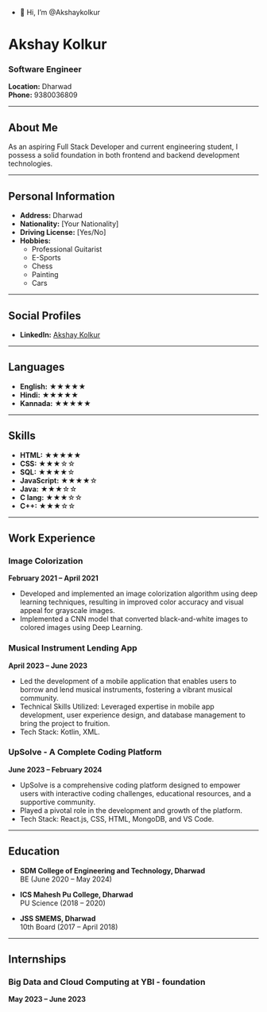 - 👋 Hi, I’m @Akshaykolkur
# Akshay Kolkur
### Software Engineer

**Location:** Dharwad  
**Phone:** 9380036809

---

## About Me
As an aspiring Full Stack Developer and current engineering student, I possess a solid foundation in both frontend and backend development technologies.

---

## Personal Information
- **Address:** Dharwad
- **Nationality:** [Your Nationality]
- **Driving License:** [Yes/No]
- **Hobbies:** 
  - Professional Guitarist
  - E-Sports
  - Chess
  - Painting
  - Cars

---

## Social Profiles
- **LinkedIn:** [Akshay Kolkur](https://www.linkedin.com/in/akshay-kolkur-8469041b3)

---

## Languages
- **English:** ★★★★★
- **Hindi:** ★★★★★
- **Kannada:** ★★★★★

---

## Skills
- **HTML:** ★★★★★
- **CSS:** ★★★☆☆
- **SQL:** ★★★★☆
- **JavaScript:** ★★★★☆
- **Java:** ★★★☆☆
- **C lang:** ★★★☆☆
- **C++:** ★★★☆☆

---

## Work Experience

### Image Colorization
**February 2021 – April 2021**

- Developed and implemented an image colorization algorithm using deep learning techniques, resulting in improved color accuracy and visual appeal for grayscale images.
- Implemented a CNN model that converted black-and-white images to colored images using Deep Learning.

### Musical Instrument Lending App
**April 2023 – June 2023**

- Led the development of a mobile application that enables users to borrow and lend musical instruments, fostering a vibrant musical community.
- Technical Skills Utilized: Leveraged expertise in mobile app development, user experience design, and database management to bring the project to fruition.
- Tech Stack: Kotlin, XML.

### UpSolve - A Complete Coding Platform
**June 2023 – February 2024**

- UpSolve is a comprehensive coding platform designed to empower users with interactive coding challenges, educational resources, and a supportive community.
- Played a pivotal role in the development and growth of the platform.
- Tech Stack: React.js, CSS, HTML, MongoDB, and VS Code.

---

## Education

- **SDM College of Engineering and Technology, Dharwad**  
  BE (June 2020 – May 2024)
  
- **ICS Mahesh Pu College, Dharwad**  
  PU Science (2018 – 2020)
  
- **JSS SMEMS, Dharwad**  
  10th Board (2017 – April 2018)

---

## Internships

### Big Data and Cloud Computing at YBI - foundation
**May 2023 – June 2023**
